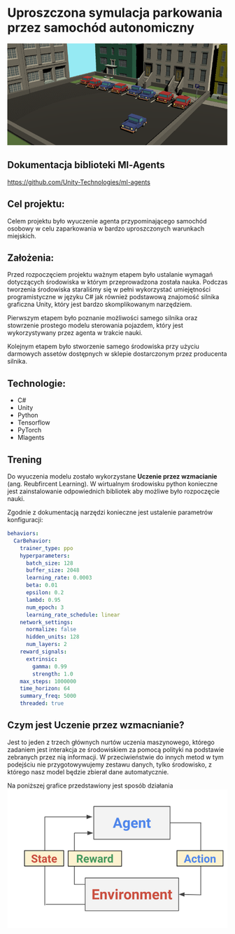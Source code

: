 # Uproszczona symulacja parkowania przez samochód autonomiczny

![Cars](autka.png)

## Dokumentacja biblioteki Ml-Agents
https://github.com/Unity-Technologies/ml-agents

## Cel projektu: 
Celem projektu było wyuczenie agenta przypominającego samochód osobowy w celu zaparkowania
w bardzo uproszczonych warunkach miejskich.

## Założenia:
Przed rozpoczęciem projektu ważnym etapem było ustalanie wymagań dotyczących środowiska w którym przeprowadzona została nauka.
Podczas tworzenia środowiska staraliśmy się w pełni wykorzystać umiejętności programistyczne w języku C# jak również podstawową
znajomość silnika graficzna Unity, który jest bardzo skomplikowanym narzędziem.

Pierwszym etapem było poznanie możliwości samego silnika oraz stowrzenie prostego modelu sterowania pojazdem, który jest
wykorzystywany przez agenta w trakcie nauki.

Kolejnym etapem było stworzenie samego środowiska przy użyciu darmowych assetów dostępnych w sklepie dostarczonym przez 
producenta silnika.

## Technologie:
- C#
- Unity
- Python
- Tensorflow
- PyTorch
- Mlagents

## Trening
Do wyuczenia modelu zostało wykorzystane **Uczenie przez wzmacianie** (ang. Reubfircent Learning).
W wirtualnym środowisku python konieczne jest zainstalowanie odpowiednich bibliotek aby możliwe było rozpoczęcie nauki.

Zgodnie z dokumentacją narzędzi konieczne jest ustalenie parametrów konfiguracji: 
```yaml
behaviors:
  CarBehavior:
    trainer_type: ppo
    hyperparameters:
      batch_size: 128
      buffer_size: 2048
      learning_rate: 0.0003
      beta: 0.01
      epsilon: 0.2
      lambd: 0.95
      num_epoch: 3
      learning_rate_schedule: linear
    network_settings:
      normalize: false
      hidden_units: 128
      num_layers: 2
    reward_signals:
      extrinsic:
        gamma: 0.99
        strength: 1.0
    max_steps: 1000000
    time_horizon: 64
    summary_freq: 5000
    threaded: true
```

## Czym jest Uczenie przez wzmacnianie? 

Jest to jeden z trzech głównych nurtów uczenia maszynowego, którego zadaniem jest interakcja ze środowiskiem za pomocą 
polityki na podstawie zebranych przez nią informacji.
W przeciwieństwie do innych metod w tym podejściu nie przygotowywujemy zestawu danych, tylko środowisko, z którego
nasz model będzie zbierał dane automatycznie.

Na poniższej grafice przedstawiony jest sposób działania
![Model](reinforcment.png)

